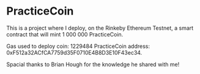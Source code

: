 # PracticeCoin


This is a project where I deploy, on the Rinkeby Ethereum Testnet, a smart contract that will mint 1 000 000 PracticeCoin.

Gas used to deploy coin: 1229484
PracticeCoin address: 0xF512a32ACfCA7759d35F0710E4B8D3E10F43ec34.

Spacial thanks to Brian Hough for the knowledge he shared with me!

